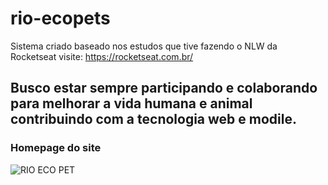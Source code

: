 # rio-ecopets
Sistema criado baseado nos estudos que tive fazendo o NLW da Rocketseat visite: https://rocketseat.com.br/

## Busco estar sempre participando e colaborando para melhorar a vida humana e animal contribuindo com a tecnologia web e modile.

### Homepage do site
![RIO ECO PET]('./web/../../web/src/images/banner.png')

